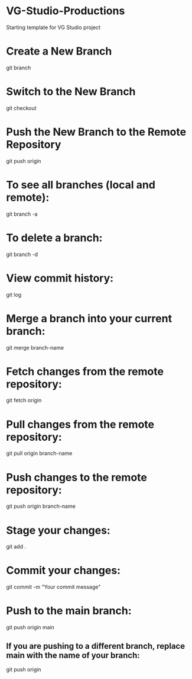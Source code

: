 # VG-Studio-Productions

Starting template for VG Studio project

# Create a New Branch
git branch <branch-name>

# Switch to the New Branch
git checkout <branch-name>

# Push the New Branch to the Remote Repository
git push origin <branch-name>

# To see all branches (local and remote):
git branch -a

# To delete a branch:
git branch -d <branch-name>

# View commit history: 
git log

# Merge a branch into your current branch:
git merge branch-name

# Fetch changes from the remote repository:
git fetch origin


# Pull changes from the remote repository:
git pull origin branch-name

# Push changes to the remote repository:
git push origin branch-name


# Stage your changes:
git add .

# Commit your changes:
git commit -m "Your commit message"

# Push to the main branch:
git push origin main
## If you are pushing to a different branch, replace main with the name of your branch:
git push origin <branch-name>



